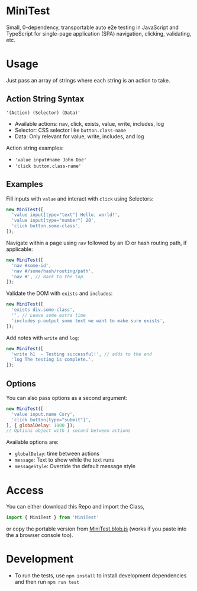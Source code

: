 # MiniTest

Small, 0-dependency, transportable auto e2e testing in JavaScript and TypeScript for single-page application (SPA) navigation, clicking, validating, etc.

# Usage

Just pass an array of strings where each string is an action to take.

## Action String Syntax

`'(Action) (Selector) (Data)'`

* Available actions: nav, click, exists, value, write, includes, log
* Selector: CSS selector like `button.class-name`
* Data: Only relevant for value, write, includes, and log

Action string examples:

* `'value input#name John Doe'`
* `'click button.class-name'`

## Examples

Fill inputs with `value` and interact with `click` using Selectors:

```javascript
new MiniTest([
  'value input[type="text"] Hello, world!',
  'value input[type="number"] 20',
  'click button.some-class',
]);
```

Navigate within a page using `nav` followed by an ID or hash routing path, if applicable:

```javascript
new MiniTest([
  'nav #some-id',
  'nav #/some/hash/routing/path',
  'nav #', // Back to the top
]);
```

Validate the DOM with `exists` and `includes`:

```javascript
new MiniTest([
  'exists div.some-class',
  '', // Leave some extra time
  'includes p.output some text we want to make sure exists',
]);
```

Add notes with `write` and `log`:
```javascript
new MiniTest([
  'write h1  - Testing successful!', // adds to the end
  'log The testing is complete.',
]);
```

## Options

You can also pass options as a second argument:

```javascript
new MiniTest([
  'value input.name Cory',
  'click button[type="submit"]',
], { globalDelay: 1000 });
// Options object with 1 second between actions
```

Available options are:

* `globalDelay`: time between actions
* `message`: Text to show while the text runs
* `messageStyle`: Override the default message style

# Access

You can either download this Repo and import the Class,

```javascript
import { MiniTest } from 'MiniTest'
```

or copy the portable version from [MiniTest.blob.js](./MiniTest.blob.js) (works if you paste into the a browser console too).

# Development

* To run the tests, use `npm install` to install development dependencies and then run `npm run test`
